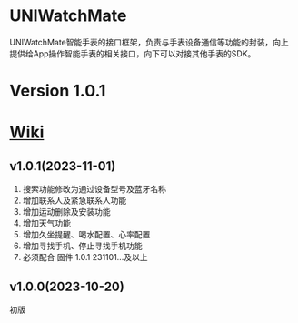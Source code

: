 # UNIWatchMate  
UNIWatchMate智能手表的接口框架，负责与手表设备通信等功能的封装，向上提供给App操作智能手表的相关接口，向下可以对接其他手表的SDK。  

# Version 1.0.1

# [Wiki](https://github.com/shenjudev/UNIWatchMate-Android-Sample/wiki)  

## v1.0.1(2023-11-01)
1. 搜索功能修改为通过设备型号及蓝牙名称  
2. 增加联系人及紧急联系人功能  
3. 增加运动删除及安装功能  
4. 增加天气功能  
5. 增加久坐提醒、喝水配置、心率配置  
6. 增加寻找手机、停止寻找手机功能
7. 必须配合 固件 1.0.1 231101...及以上

## v1.0.0(2023-10-20)  
初版
